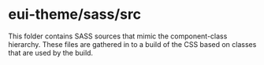 # eui-theme/sass/src

This folder contains SASS sources that mimic the component-class hierarchy. These files
are gathered in to a build of the CSS based on classes that are used by the build.
